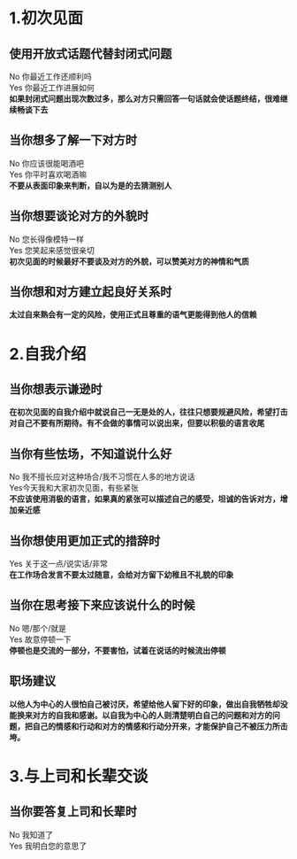 # 1.初次见面
## 使用开放式话题代替封闭式问题
No 你最近工作还顺利吗  <br>
Yes 你最近工作进展如何  <br>
**如果封闭式问题出现次数过多，那么对方只需回答一句话就会使话题终结，很难继续畅谈下去**
## 当你想多了解一下对方时
No 你应该很能喝酒吧  <br>
Yes 你平时喜欢喝酒嘛<br>
**不要从表面印象来判断，自以为是的去猜测别人**
## 当你想要谈论对方的外貌时
No 您长得像模特一样  <br>
Yes 您笑起来感觉很亲切<br>
**初次见面的时候最好不要谈及对方的外貌，可以赞美对方的神情和气质**
## 当你想和对方建立起良好关系时
**太过自来熟会有一定的风险，使用正式且尊重的语气更能得到他人的信赖**
# 2.自我介绍
## 当你想表示谦逊时
**在初次见面的自我介绍中就说自己一无是处的人，往往只想要规避风险，希望打击对自己不要有所期待。有不会做的事情可以说出来，但要以积极的语言收尾**
## 当你有些怯场，不知道说什么好
No 我不擅长应对这种场合/我不习惯在人多的地方说话<br>
Yes今天我和大家初次见面，有些紧张<br>
**不应该使用消极的语言，如果真的紧张可以描述自己的感受，坦诚的告诉对方，增加亲近感**
## 当你想使用更加正式的措辞时
Yes 关于这一点/说实话/非常<br>
**在工作场合发言不要太过随意，会给对方留下幼稚且不礼貌的印象**
## 当你在思考接下来应该说什么的时候
No 嗯/那个/就是<br>
Yes 故意停顿一下<br>
**停顿也是交流的一部分，不要害怕，试着在说话的时候流出停顿**
## 职场建议
**以他人为中心的人很怕自己被讨厌，希望给他人留下好的印象，做出自我牺牲却没能换来对方的自我和感谢。以自我为中心的人则清楚明白自己的问题和对方的问题，把自己的情感和行动和对方的情感和行动分开来，才能保护自己不被压力所击垮。**
# 3.与上司和长辈交谈
## 当你要答复上司和长辈时
No 我知道了  
Yes 我明白您的意思了  
##
